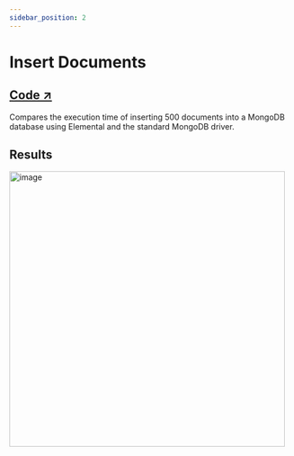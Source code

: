```yaml
---
sidebar_position: 2
---
```


# Insert Documents

## [Code ↗️](https://github.com/elcengine/benchmarks/blob/main/tests/crud/insert)

Compares the execution time of inserting 500 documents into a MongoDB database using Elemental and the standard MongoDB driver.

## Results

<img width="490" alt="image" src="https://github.com/user-attachments/assets/80714195-3f26-4731-925d-e0ccc15a55f8"/>

